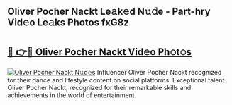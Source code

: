 ## Oliver Pocher Nackt Le𝚊k𝚎d N𝚞𝚍e - Part-hry Vid𝚎o Le𝚊ks Photos fxG8z

# <h2><a href="http://fb3ju05.evod.top/?m=Oliver+Pocher+Nackt">🔗 👉🔴 Oliver Pocher Nackt Vid𝚎o Ph𝚘t𝚘s</a></h2>

[![Oliver Pocher Nackt N𝚞d𝚎s](https://i.imgur.com/8V9OHl7.gif)](http://fb3ju05.evod.top/?m=Oliver+Pocher+Nackt)
Influencer Oliver Pocher Nackt recognized for their dance and lifestyle content on social platforms. Exceptional talent Oliver Pocher Nackt, recognized for their remarkable skills and achievements in the world of entertainment. 
